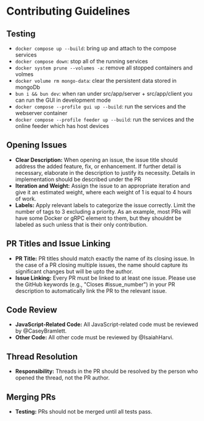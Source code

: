 # Contributing Guidelines

## Testing
- `docker compose up --build`: bring up and attach to the compose services
- `docker compose down`: stop all of the running services
- `docker system prune --volumes -a`: remove all stopped containers and volmes
- `docker volume rm mongo-data`: clear the persistent data stored in mongoDb
- `bun i && bun dev`: when ran under src/app/server + src/app/client you can run the GUI in development mode
- `docker compose --profile gui up --build`: run the services and the webserver container
- `docker compose --profile feeder up --build`: run the services and the online feeder which has host devices


## Opening Issues

- **Clear Description:** When opening an issue, the issue title should address the added feature, fix, or enhancement. If further detail is necessary, elaborate in the description to justify its necessity. Details in implementation should be described under the PR
- **Iteration and Weight:** Assign the issue to an appropriate iteration and give it an estimated weight, where each weight of 1 is equal to 4 hours of work.
- **Labels:** Apply relevant labels to categorize the issue correctly. Limit the number of tags to 3 excluding a priority. As an example, most PRs will have some Docker or gRPC element to them, but they shouldnt be labeled as such unless that is their only contribution.  

## PR Titles and Issue Linking

- **PR Title:** PR titles should match exactly the name of its closing issue. In the case of a PR closing multiple issues, the name should capture its significant changes but will be upto the author.
- **Issue Linking:** Every PR must be linked to at least one issue. Please use the GitHub keywords (e.g., "Closes #issue_number") in your PR description to automatically link the PR to the relevant issue. 

## Code Review

- **JavaScript-Related Code:** All JavaScript-related code must be reviewed by @CaseyBramlett.
- **Other Code:** All other code must be reviewed by @IsaiahHarvi.

## Thread Resolution

- **Responsibility:** Threads in the PR should be resolved by the person who opened the thread, not the PR author.

## Merging PRs

- **Testing:** PRs should not be merged until all tests pass.
